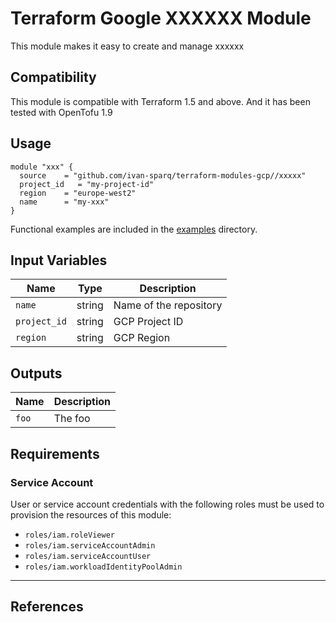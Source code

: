 # Terraform Google XXXXXX Module

This module makes it easy to create and manage xxxxxx

## Compatibility

This module is compatible with Terraform 1.5 and above.
And it has been tested with OpenTofu 1.9

## Usage

```hcl
module "xxx" {
  source    = "github.com/ivan-sparq/terraform-modules-gcp//xxxxx"
  project_id   = "my-project-id"
  region    = "europe-west2"
  name      = "my-xxx"
}
```

Functional examples are included in the [examples](./examples) directory.

## Input Variables

| Name         | Type   | Description            |
| ------------ | ------ | ---------------------- |
| `name`       | string | Name of the repository |
| `project_id` | string | GCP Project ID         |
| `region`     | string | GCP Region             |

## Outputs

| Name  | Description |
| ----- | ----------- |
| `foo` | The foo     |

## Requirements

### Service Account

User or service account credentials with the following roles must be used to provision the resources of this module:

- `roles/iam.roleViewer`
- `roles/iam.serviceAccountAdmin`
- `roles/iam.serviceAccountUser`
- `roles/iam.workloadIdentityPoolAdmin`

---

## References
